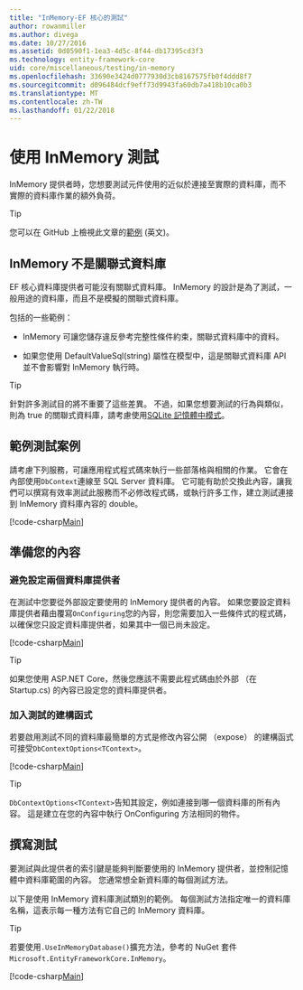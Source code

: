 ```yaml
---
title: "InMemory-EF 核心的測試"
author: rowanmiller
ms.author: divega
ms.date: 10/27/2016
ms.assetid: 0d0590f1-1ea3-4d5c-8f44-db17395cd3f3
ms.technology: entity-framework-core
uid: core/miscellaneous/testing/in-memory
ms.openlocfilehash: 33690e3424d0777930d3cb8167575fb0f4ddd8f7
ms.sourcegitcommit: d096484dcf9eff73d9943fa60db7a418b10ca0b3
ms.translationtype: MT
ms.contentlocale: zh-TW
ms.lasthandoff: 01/22/2018
---
```

# <a name="testing-with-inmemory"></a>使用 InMemory 測試

InMemory 提供者時，您想要測試元件使用的近似於連接至實際的資料庫，而不實際的資料庫作業的額外負荷。

> [!TIP]  
> 您可以在 GitHub 上檢視此文章的[範例](https://github.com/aspnet/EntityFramework.Docs/tree/master/samples/core/Miscellaneous/Testing) \(英文\)。

## <a name="inmemory-is-not-a-relational-database"></a>InMemory 不是關聯式資料庫

EF 核心資料庫提供者可能沒有關聯式資料庫。 InMemory 的設計是為了測試，一般用途的資料庫，而且不是模擬的關聯式資料庫。

包括的一些範例：
* InMemory 可讓您儲存違反參考完整性條件約束，關聯式資料庫中的資料。

* 如果您使用 DefaultValueSql(string) 屬性在模型中，這是關聯式資料庫 API 並不會影響對 InMemory 執行時。

> [!TIP]  
> 針對許多測試目的將不重要了這些差異。 不過，如果您想要測試的行為與類似，則為 true 的關聯式資料庫，請考慮使用[SQLite 記憶體中模式](sqlite.md)。

## <a name="example-testing-scenario"></a>範例測試案例

請考慮下列服務，可讓應用程式程式碼來執行一些部落格與相關的作業。 它會在內部使用`DbContext`連線至 SQL Server 資料庫。 它可能有助於交換此內容，讓我們可以撰寫有效率測試此服務而不必修改程式碼，或執行許多工作，建立測試連接到 InMemory 資料庫內容的 double。

[!code-csharp[Main](../../../../samples/core/Miscellaneous/Testing/BusinessLogic/BlogService.cs)]

## <a name="get-your-context-ready"></a>準備您的內容

### <a name="avoid-configuring-two-database-providers"></a>避免設定兩個資料庫提供者

在測試中您要從外部設定要使用的 InMemory 提供者的內容。 如果您要設定資料庫提供者藉由覆寫`OnConfiguring`您的內容，則您需要加入一些條件式的程式碼，以確保您只設定資料庫提供者，如果其中一個已尚未設定。

[!code-csharp[Main](../../../../samples/core/Miscellaneous/Testing/BusinessLogic/BloggingContext.cs#OnConfiguring)]

> [!TIP]  
> 如果您使用 ASP.NET Core，然後您應該不需要此程式碼由於外部 （在 Startup.cs) 的內容已設定您的資料庫提供者。

### <a name="add-a-constructor-for-testing"></a>加入測試的建構函式

若要啟用測試不同的資料庫最簡單的方式是修改內容公開 （expose） 的建構函式可接受`DbContextOptions<TContext>`。

[!code-csharp[Main](../../../../samples/core/Miscellaneous/Testing/BusinessLogic/BloggingContext.cs#Constructors)]

> [!TIP]  
> `DbContextOptions<TContext>`告知其設定，例如連接到哪一個資料庫的所有內容。 這是建立在您的內容中執行 OnConfiguring 方法相同的物件。

## <a name="writing-tests"></a>撰寫測試

要測試與此提供者的索引鍵是能夠判斷要使用的 InMemory 提供者，並控制記憶體中資料庫範圍的內容。 您通常想全新資料庫的每個測試方法。

以下是使用 InMemory 資料庫測試類別的範例。 每個測試方法指定唯一的資料庫名稱，這表示每一種方法有它自己的 InMemory 資料庫。

>[!TIP]
> 若要使用`.UseInMemoryDatabase()`擴充方法，參考的 NuGet 套件`Microsoft.EntityFrameworkCore.InMemory`。

[!code-csharp[Main](../../../../samples/core/Miscellaneous/Testing/TestProject/InMemory/BlogServiceTests.cs)]
